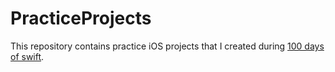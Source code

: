# PracticeProjects

This repository contains practice iOS projects that I created during [100 days of swift](https://www.hackingwithswift.com/100).
